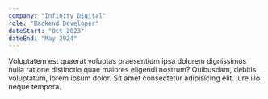 ```yaml
---
company: "Infinity Digital"
role: "Backend Developer"
dateStart: "Oct 2023"
dateEnd: "May 2024"
---
```


Voluptatem est quaerat voluptas praesentium ipsa dolorem dignissimos nulla ratione distinctio quae maiores eligendi nostrum? Quibusdam, debitis voluptatum, lorem ipsum dolor. Sit amet consectetur adipisicing elit. Iure illo neque tempora.

